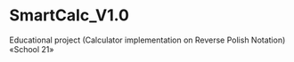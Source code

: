 # SmartCalc_V1.0
Educational project (Calculator implementation on Reverse Polish Notation) «School 21»
